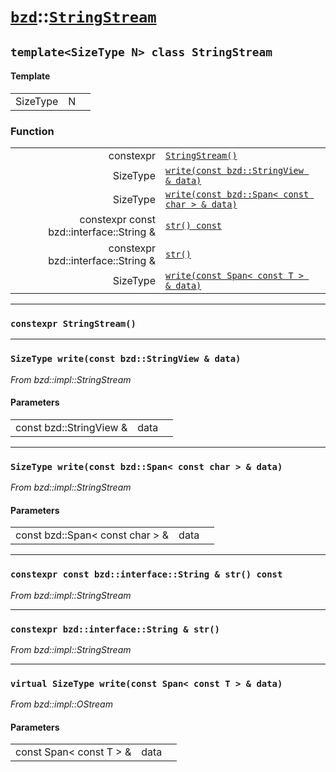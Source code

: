 # [`bzd`](../../index.md)::[`StringStream`](../index.md)

## `template<SizeType N> class StringStream`

#### Template
||||
|---:|:---|:---|
|SizeType|N||
### Function
||||
|---:|:---|:---|
|constexpr|[`StringStream()`](./index.md)||
|SizeType|[`write(const bzd::StringView & data)`](./index.md)||
|SizeType|[`write(const bzd::Span< const char > & data)`](./index.md)||
|constexpr const bzd::interface::String &|[`str() const`](./index.md)||
|constexpr bzd::interface::String &|[`str()`](./index.md)||
|SizeType|[`write(const Span< const T > & data)`](./index.md)||
------
### `constexpr StringStream()`

------
### `SizeType write(const bzd::StringView & data)`
*From bzd::impl::StringStream*


#### Parameters
||||
|---:|:---|:---|
|const bzd::StringView &|data||
------
### `SizeType write(const bzd::Span< const char > & data)`
*From bzd::impl::StringStream*


#### Parameters
||||
|---:|:---|:---|
|const bzd::Span< const char > &|data||
------
### `constexpr const bzd::interface::String & str() const`
*From bzd::impl::StringStream*


------
### `constexpr bzd::interface::String & str()`
*From bzd::impl::StringStream*


------
### `virtual SizeType write(const Span< const T > & data)`
*From bzd::impl::OStream*


#### Parameters
||||
|---:|:---|:---|
|const Span< const T > &|data||
